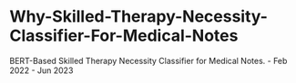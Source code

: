 # Why-Skilled-Therapy-Necessity-Classifier-For-Medical-Notes
BERT-Based Skilled Therapy Necessity Classifier for Medical Notes. - Feb 2022 - Jun 2023
